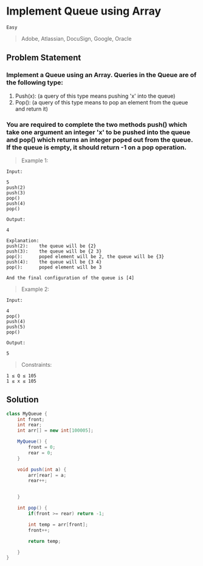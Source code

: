 # Implement Queue using Array

`Easy`

> Adobe, Atlassian, DocuSign, Google, Oracle

## Problem Statement

### Implement a Queue using an Array. Queries in the Queue are of the following type:

1. Push(x): (a query of this type means pushing 'x' into the queue)
2. Pop(): (a query of this type means to pop an element from the queue and return it)

### You are required to complete the two methods push() which take one argument an integer 'x' to be pushed into the queue and pop() which returns an integer poped out from the queue. If the queue is empty, it should return -1 on a pop operation.

> Example 1:

```
Input:

5
push(2)
push(3)
pop()
push(4)
pop()

Output:

4

Explanation:
push(2):    the queue will be {2}
push(3):    the queue will be {2 3}
pop():      poped element will be 2, the queue will be {3}
push(4):    the queue will be {3 4}
pop():      poped element will be 3

And the final configuration of the queue is [4]
```

> Example 2:

```
Input:

4
pop()
push(4)
push(5)
pop()

Output:

5
```

> Constraints:

```
1 ≤ Q ≤ 105
1 ≤ x ≤ 105
```

## Solution

```java
class MyQueue {
    int front;
    int rear;
    int arr[] = new int[100005];

    MyQueue() {
        front = 0;
        rear = 0;
    }

    void push(int a) {
        arr[rear] = a;
        rear++;


    }

    int pop() {
        if(front >= rear) return -1;

        int temp = arr[front];
        front++;

        return temp;

    }
}
```
